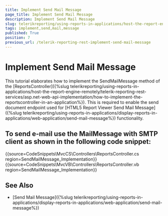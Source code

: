 ```yaml
---
title: Implement Send Mail Message
page_title: Implement Send Mail Message 
description: Implement Send Mail Message
slug: telerikreporting/using-reports-in-applications/host-the-report-engine-remotely/telerik-reporting-rest-services/implement-send-mail-message
tags: implement,send,mail,message
published: True
position: 7
previous_url: /telerik-reporting-rest-implement-send-mail-message
---
```


# Implement Send Mail Message

This tutorial elaborates how to implement the SendMailMessage method of the [ReportsController]({%slug telerikreporting/using-reports-in-applications/host-the-report-engine-remotely/telerik-reporting-rest-services/asp.net-web-api-implementation/how-to-implement-the-reportscontroller-in-an-application%}). This is required to enable the send document endpoint used for [HTML5 Report Viewer Send Mail Message]({%slug telerikreporting/using-reports-in-applications/display-reports-in-applications/web-application/send-mail-message%}) functionality. 

## To send e-mail use the MailMessage with SMTP client as shown in the following code snippet:

{{source=CodeSnippets\MvcCS\Controllers\ReportsController.cs region=SendMailMessage_Implementation}}
{{source=CodeSnippets\MvcVB\Controllers\ReportsController.vb region=SendMailMessage_Implementation}}


## See Also

* [Send Mail Message]({%slug telerikreporting/using-reports-in-applications/display-reports-in-applications/web-application/send-mail-message%})

